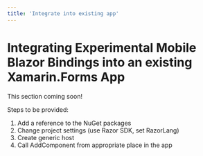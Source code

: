 ```yaml
---
title: 'Integrate into existing app'
---
```


# Integrating Experimental Mobile Blazor Bindings into an existing Xamarin.Forms App

This section coming soon!

Steps to be provided:

1. Add a reference to the NuGet packages
1. Change project settings (use Razor SDK, set RazorLang)
1. Create generic host
1. Call AddComponent from appropriate place in the app
